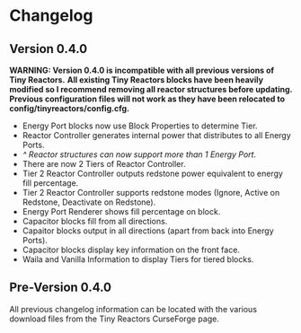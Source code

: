 # Changelog

## Version 0.4.0

__WARNING: Version 0.4.0 is incompatible with all previous versions of Tiny Reactors.__
__All existing Tiny Reactors blocks have been heavily modified so I recommend removing all reactor structures before updating.__
__Previous configuration files will not work as they have been relocated to config/tinyreactors/config.cfg.__

* Energy Port blocks now use Block Properties to determine Tier.
* Reactor Controller generates internal power that distributes to all Energy Ports.
* _^ Reactor structures can now support more than 1 Energy Port._
* There are now 2 Tiers of Reactor Controller.
* Tier 2 Reactor Controller outputs redstone power equivalent to energy fill percentage.
* Tier 2 Reactor Controller supports redstone modes (Ignore, Active on Redstone, Deactivate on Redstone).
* Energy Port Renderer shows fill percentage on block.
* Capacitor blocks fill from all directions.
* Capaitor blocks output in all directions (apart from back into Energy Ports).
* Capacitor blocks display key information on the front face.
* Waila and Vanilla Information to display Tiers for tiered blocks.

## Pre-Version 0.4.0

All previous changelog information can be located with the various download files from the Tiny Reactors CurseForge page.